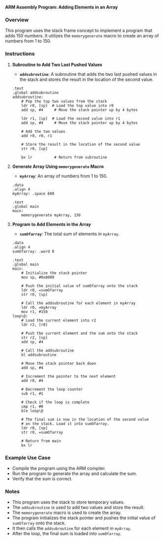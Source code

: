 **ARM Assembly Program: Adding Elements in an Array**

### Overview

This program uses the stack frame concept to implement a program that adds 150 numbers. It utilizes the `memorygenerate` macro to create an array of numbers from 1 to 150.

### Instructions

1. **Subroutine to Add Two Last Pushed Values**

   - **`addsubroutine`**: A subroutine that adds the two last pushed values in the stack and stores the result in the location of the second value.

   ```assembly
   .text
   .global addsubroutine
   addsubroutine:
       # Pop the top two values from the stack
       ldr r0, [sp]  # Load the top value into r0
       add sp, #4     # Move the stack pointer up by 4 bytes

       ldr r1, [sp]  # Load the second value into r1
       add sp, #4     # Move the stack pointer up by 4 bytes

       # Add the two values
       add r0, r0, r1

       # Store the result in the location of the second value
       str r0, [sp]

       bx lr          # Return from subroutine
   ```

2. **Generate Array Using `memorygenerate` Macro**

   - **`myArray`**: An array of numbers from 1 to 150.

   ```assembly
   .data
   .align 4
   myArray: .space 600

   .text
   .global main
   main:
       memorygenerate myArray, 150
   ```

3. **Program to Add Elements in the Array**

   - **`sumOfarray`**: The total sum of elements in `myArray`.

   ```assembly
   .data
   .align 4
   sumOfarray: .word 0

   .text
   .global main
   main:
       # Initialize the stack pointer
       mov sp, #0x8000

       # Push the initial value of sumOfarray onto the stack
       ldr r0, =sumOfarray
       str r0, [sp]

       # Call the addsubroutine for each element in myArray
       ldr r0, =myArray
       mov r1, #150
   loop\@:
       # Load the current element into r2
       ldr r2, [r0]

       # Push the current element and the sum onto the stack
       str r2, [sp]
       add sp, #4

       # Call the addsubroutine
       bl addsubroutine

       # Move the stack pointer back down
       add sp, #4

       # Increment the pointer to the next element
       add r0, #4

       # Decrement the loop counter
       sub r1, #1

       # Check if the loop is complete
       cmp r1, #0
       ble loop\@

       # The final sum is now in the location of the second value
       # on the stack. Load it into sumOfarray.
       ldr r0, [sp]
       str r0, =sumOfarray

       # Return from main
       bx lr
   ```

### Example Use Case

- Compile the program using the ARM compiler.
- Run the program to generate the array and calculate the sum.
- Verify that the sum is correct.

### Notes

- This program uses the stack to store temporary values.
- The `addsubroutine` is used to add two values and store the result.
- The `memorygenerate` macro is used to create the array.
- The program initializes the stack pointer and pushes the initial value of `sumOfarray` onto the stack.
- It then calls the `addsubroutine` for each element in `myArray`.
- After the loop, the final sum is loaded into `sumOfarray`.